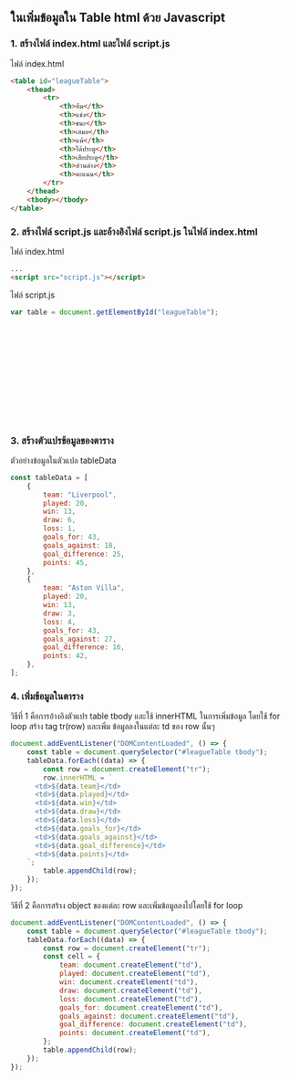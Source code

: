 ## ในเพิ่มข้อมูลใน Table html ด้วย Javascript

### 1. สร้างไฟล์ index.html และไฟล์ script.js

ไฟล์ index.html

```html
<table id="leagueTable">
	<thead>
		<tr>
			<th>ทีม</th>
			<th>แข่ง</th>
			<th>ชนะ</th>
			<th>เสมอ</th>
			<th>แพ้</th>
			<th>ได้ประตู</th>
			<th>เสียประตู</th>
			<th>ส่วนต่าง</th>
			<th>คะแนน</th>
		</tr>
	</thead>
	<tbody></tbody>
</table>
```

### 2. สร้างไฟล์ script.js และอ้างอิงไฟล์ script.js ในไฟล์ index.html

ไฟล์ index.html

```html
...
<script src="script.js"></script>
```

ไฟล์ script.js

```javascript
var table = document.getElementById("leagueTable");
```

<!-- ขึ้นหน้าใหม่ tag html -->

<br><br><br><br><br><br><br><br><br><br>

### 3. สร้างตัวแปรข้อมูลของตาราง

ตัวอย่างข้อมูลในตัวแปล tableData

```javascript
const tableData = [
	{
		team: "Liverpool",
		played: 20,
		win: 13,
		draw: 6,
		loss: 1,
		goals_for: 43,
		goals_against: 18,
		goal_difference: 25,
		points: 45,
	},
	{
		team: "Aston Villa",
		played: 20,
		win: 13,
		draw: 3,
		loss: 4,
		goals_for: 43,
		goals_against: 27,
		goal_difference: 16,
		points: 42,
	},
];
```

### 4. เพิ่มข้อมูลในตาราง

วิธีที่ 1 คือการอ้างอิงตัวแปร table tbody และใช้ innerHTML ในการเพิ่มข้อมูล โดยใช้ for loop สร้าง tag tr(row) และเพิ่ม ข้อมูลลงในแต่ละ td ของ row นั้นๆ

```javascript
document.addEventListener("DOMContentLoaded", () => {
	const table = document.querySelector("#leagueTable tbody");
	tableData.forEach((data) => {
		const row = document.createElement("tr");
		row.innerHTML = `
      <td>${data.team}</td>
      <td>${data.played}</td>
      <td>${data.win}</td>
      <td>${data.draw}</td>
      <td>${data.loss}</td>
      <td>${data.goals_for}</td>
      <td>${data.goals_against}</td>
      <td>${data.goal_difference}</td>
      <td>${data.points}</td>
    `;
		table.appendChild(row);
	});
});
```

วิธีที่ 2 คือการสร้าง object ของแต่ละ row และเพิ่มข้อมูลลงไปโดยใช้ for loop

```javascript
document.addEventListener("DOMContentLoaded", () => {
	const table = document.querySelector("#leagueTable tbody");
	tableData.forEach((data) => {
		const row = document.createElement("tr");
		const cell = {
			team: document.createElement("td"),
			played: document.createElement("td"),
			win: document.createElement("td"),
			draw: document.createElement("td"),
			loss: document.createElement("td"),
			goals_for: document.createElement("td"),
			goals_against: document.createElement("td"),
			goal_difference: document.createElement("td"),
			points: document.createElement("td"),
		};
		table.appendChild(row);
	});
});
```

